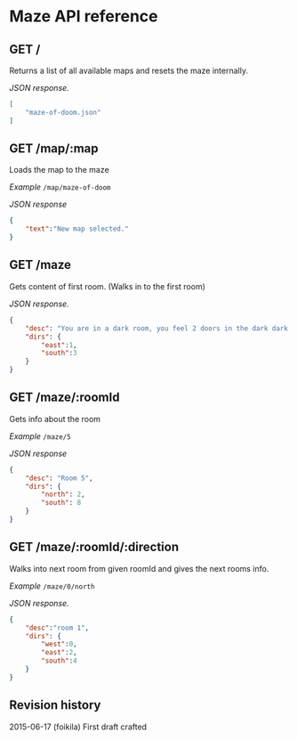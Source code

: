 # Maze API reference


## GET /
Returns a list of all available maps and resets the maze internally.

*JSON response.*
```json
[
    "maze-of-doom.json"
]
```

## GET /map/:map
Loads the map to the maze

*Example* `/map/maze-of-doom`

*JSON response*
```json
{
    "text":"New map selected."
}
```

## GET /maze
Gets content of first room. (Walks in to the first room)

*JSON response.*
```json
{
    "desc": "You are in a dark room, you feel 2 doors in the dark dark room",
    "dirs": {
        "east":1,
        "south":3
    }
}
```

## GET /maze/:roomId
Gets info about the room

*Example* `/maze/5`

*JSON response*
```json
{
    "desc": "Room 5",
    "dirs": {
        "north": 2,
        "south": 8
    }
}
```

## GET /maze/:roomId/:direction
Walks into next room from given roomId and gives the next rooms info.

*Example* `/maze/0/north`

*JSON response.*
```json
{
    "desc":"room 1",
    "dirs": {
        "west":0,
        "east":2,
        "south":4
    }
}
```

Revision history
------------------------------

2015-06-17 (foikila) First draft crafted
